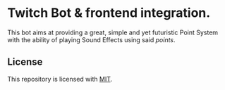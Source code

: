 # Twitch Bot & frontend integration.
This bot aims at providing a great, simple and yet futuristic Point System with
the ability of playing Sound Effects using said *points*.

## License
This repository is licensed with [MIT](https://choosealicense.com/licenses/mit/).
